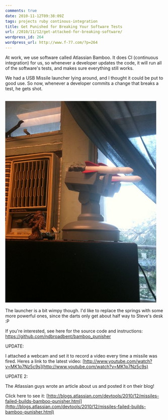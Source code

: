 ```yaml
---
comments: true
date: 2010-11-12T09:38:09Z
tags: projects ruby continous-integration
title: Get Punished for Breaking Your Software Tests
url: /2010/11/12/get-attacked-for-breaking-software/
wordpress_id: 264
wordpress_url: http://www.f-77.com/?p=264
---
```


At work, we use software called Atlassian Bamboo. It does CI (continuous integration) for us, so whenever a developer updates the code, it will run all of the software's tests, and makes sure everything still works.

We had a USB Missile launcher lying around, and I thought it could be put to good use. So now, whenever a developer commits a change that breaks a test, he gets shot.

<br>

<img class="lightbox thumb" src="/images/posts/2010/11/Photo-Nov-11-17-21-55.jpg" alt="CI Sentinel" />

<br>

The launcher is a bit wimpy though. I'd like to replace the springs with some more powerful ones, since the darts only get about half way to Steve's desk :P

If you're interested, see here for the source code and instructions:
<a href="https://github.com/ndbroadbent/bamboo_punisher">https://github.com/ndbroadbent/bamboo_punisher</a>

UPDATE:

I attached a webcam and set it to record a video every time a missile was fired. Heres a link to the latest video:
[http://www.youtube.com/watch?v=MK1p7Nz5c9s](http://www.youtube.com/watch?v=MK1p7Nz5c9s)

UPDATE 2:

The Atlassian guys wrote an article about us and posted it on their blog!

Click here to see it: [http://blogs.atlassian.com/devtools/2010/12/missiles-failed-builds-bamboo-punisher.html](http://blogs.atlassian.com/devtools/2010/12/missiles-failed-builds-bamboo-punisher.html)


